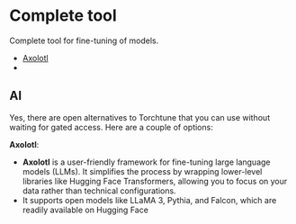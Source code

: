 # Complete tool

Complete tool for fine-tuning of models.

- [Axolotl](https://axolotl.ai/)
- 


## AI

Yes, there are open alternatives to Torchtune that you can use without waiting for gated access. Here are a couple of options:

__Axolotl__:
- __Axolotl__ is a user-friendly framework for fine-tuning large language models (LLMs). It simplifies the process by wrapping lower-level libraries like Hugging Face Transformers, allowing you to focus on your data rather than technical configurations.
- It supports open models like LLaMA 3, Pythia, and Falcon, which are readily available on Hugging Face